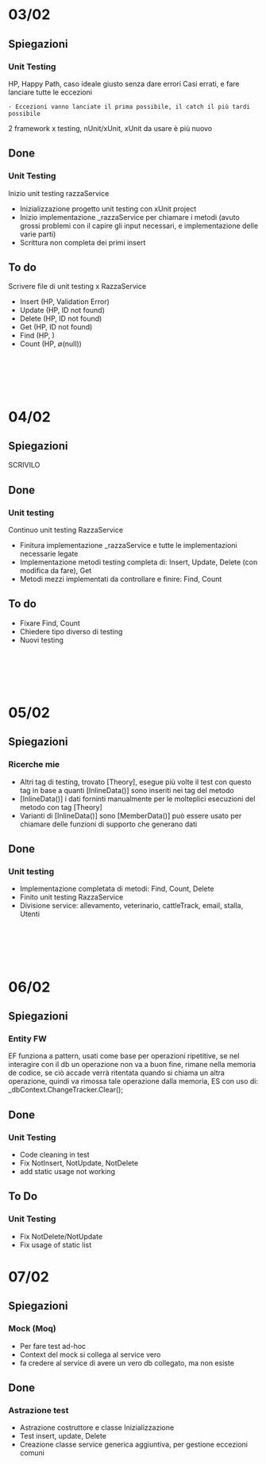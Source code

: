 # 03/02

## Spiegazioni
### Unit Testing
HP, Happy Path, caso ideale giusto senza dare errori
Casi errati, e fare lanciare tutte le eccezioni
    
    - Eccezioni vanno lanciate il prima possibile, il catch il più tardi possibile
2 framework x testing, nUnit/xUnit, xUnit da usare è più nuovo

## Done
### Unit Testing
Inizio unit testing razzaService

- Inizializzazione progetto unit testing con xUnit project
- Inizio implementazione _razzaService per chiamare i metodi (avuto grossi problemi con il capire gli input necessari, e implementazione delle varie parti)
- Scrittura non completa dei primi insert

## To do

Scrivere file di unit testing x RazzaService

- Insert (HP, Validation Error)
- Update (HP, ID not found)
- Delete (HP, ID not found)
- Get (HP, ID not found)
- Find (HP, [](vuoto))
- Count (HP, ∅(null))

<br>
<br>
<br>
<br>

# 04/02
## Spiegazioni
SCRIVILO

## Done
### Unit testing
Continuo unit testing RazzaService
- Finitura implementazione _razzaService e tutte le implementazioni necessarie legate
- Implementazione metodi testing completa di: Insert, Update, Delete (con modifica da fare), Get
- Metodi mezzi implementati da controllare e finire: Find, Count

## To do 
- Fixare Find, Count
- Chiedere tipo diverso di testing
- Nuovi testing

<br>
<br>
<br>
<br>

# 05/02
## Spiegazioni
### Ricerche mie
- Altri tag di testing, trovato [Theory], esegue più volte il test con questo tag in base a quanti [InlineData()] sono inseriti nei tag del metodo
- [InlineData()] i dati forninti manualmente per le molteplici esecuzioni del metodo con tag [Theory]
- Varianti di [InlineData()] sono [MemberData()] può essere usato per chiamare delle funzioni di supporto che generano dati


## Done
### Unit testing
- Implementazione completata di metodi: Find, Count, Delete
- Finito unit testing RazzaService
- Divisione service: allevamento, veterinario, cattleTrack, email, stalla, Utenti 
<br>
<br>
<br>
<br>


# 06/02
## Spiegazioni
### Entity FW 
EF funziona a pattern, usati come base per operazioni ripetitive, se nel interagire con il db un operazione non va a buon fine, 
rimane nella memoria de codice, se ciò accade verrà ritentata quando si chiama un altra operazione, quindi va rimossa tale operazione dalla memoria,
ES con uso di: _dbContext.ChangeTracker.Clear();   



## Done
### Unit Testing
- Code cleaning in test
- Fix NotInsert, NotUpdate, NotDelete
- add static usage not working

## To Do
### Unit Testing
- Fix NotDelete/NotUpdate
- Fix usage of static list

# 07/02
## Spiegazioni
### Mock (Moq)
- Per fare test ad-hoc
- Context del mock si collega al service vero
- fa credere al service di avere un vero db collegato, ma non esiste


## Done 
### Astrazione test
- Astrazione costruttore e classe Inizializzazione
- Test insert, update, Delete
- Creazione classe service generica aggiuntiva, per gestione eccezioni comuni
